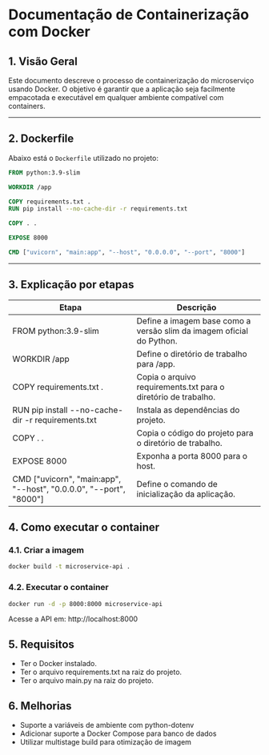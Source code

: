 # Documentação de Containerização com Docker 

## 1. Visão Geral 

Este documento descreve o processo de containerização do microserviço usando Docker. O objetivo é garantir que a aplicação seja facilmente empacotada e executável em qualquer ambiente compatível com containers.

---

## 2. Dockerfile

Abaixo está o `Dockerfile` utilizado no projeto:

```dockerfile
FROM python:3.9-slim

WORKDIR /app

COPY requirements.txt .
RUN pip install --no-cache-dir -r requirements.txt

COPY . .

EXPOSE 8000

CMD ["uvicorn", "main:app", "--host", "0.0.0.0", "--port", "8000"]
```

---

## 3. Explicação por etapas

| Etapa | Descrição |
|-------|-----------|
| FROM python:3.9-slim | Define a imagem base como a versão slim da imagem oficial do Python. |
| WORKDIR /app | Define o diretório de trabalho para /app. |
| COPY requirements.txt . | Copia o arquivo requirements.txt para o diretório de trabalho. |
| RUN pip install --no-cache-dir -r requirements.txt | Instala as dependências do projeto. |
| COPY . . | Copia o código do projeto para o diretório de trabalho. |
| EXPOSE 8000 | Exponha a porta 8000 para o host. |
| CMD ["uvicorn", "main:app", "--host", "0.0.0.0", "--port", "8000"] | Define o comando de inicialização da aplicação. |

## 4. Como executar o container

### 4.1. Criar a imagem

```bash
docker build -t microservice-api .
```

### 4.2. Executar o container

```bash
docker run -d -p 8000:8000 microservice-api
``` 
Acesse a API em: http://localhost:8000

## 5. Requisitos

- Ter o Docker instalado.
- Ter o arquivo requirements.txt na raiz do projeto.
- Ter o arquivo main.py na raiz do projeto.

## 6. Melhorias

- Suporte a variáveis de ambiente com python-dotenv
- Adicionar suporte a Docker Compose para banco de dados
- Utilizar multistage build para otimização de imagem
